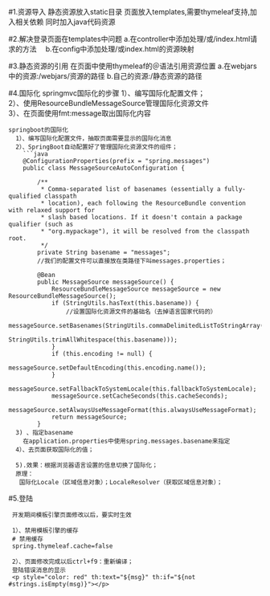 #1.资源导入
   静态资源放入static目录
   页面放入templates,需要thymeleaf支持,加入相关依赖
   同时加入java代码资源
   
#2.解决登录页面在templates中问题
    a.在controller中添加处理/或/index.html请求的方法　
    b.在config中添加处理/或index.html的资源映射
    
#3.静态资源的引用
    在页面中使用thymeleaf的＠语法引用资源位置
    a.在webjars中的资源:/webjars/资源的路径
    b.自己的资源:/静态资源的路径
    
#4.国际化
    springmvc国际化的步骤
      1）、编写国际化配置文件；      
      2）、使用ResourceBundleMessageSource管理国际化资源文件      
      3）、在页面使用fmt:message取出国际化内容         
      
    springboot的国际化
      1）、编写国际化配置文件，抽取页面需要显示的国际化消息
      2）、SpringBoot自动配置好了管理国际化资源文件的组件；
        ```java
        @ConfigurationProperties(prefix = "spring.messages")
        public class MessageSourceAutoConfiguration {
            
            /**
        	 * Comma-separated list of basenames (essentially a fully-qualified classpath
        	 * location), each following the ResourceBundle convention with relaxed support for
        	 * slash based locations. If it doesn't contain a package qualifier (such as
        	 * "org.mypackage"), it will be resolved from the classpath root.
        	 */
        	private String basename = "messages";  
            //我们的配置文件可以直接放在类路径下叫messages.properties；
            
            @Bean
        	public MessageSource messageSource() {
        		ResourceBundleMessageSource messageSource = new ResourceBundleMessageSource();
        		if (StringUtils.hasText(this.basename)) {
                    //设置国际化资源文件的基础名（去掉语言国家代码的）
        			messageSource.setBasenames(StringUtils.commaDelimitedListToStringArray(
        					StringUtils.trimAllWhitespace(this.basename)));
        		}
        		if (this.encoding != null) {
        			messageSource.setDefaultEncoding(this.encoding.name());
        		}
        		messageSource.setFallbackToSystemLocale(this.fallbackToSystemLocale);
        		messageSource.setCacheSeconds(this.cacheSeconds);
        		messageSource.setAlwaysUseMessageFormat(this.alwaysUseMessageFormat);
        		return messageSource;
        	}
      3) 、指定basename 
        在application.properties中使用spring.messages.basename来指定
      4）、去页面获取国际化的值； 	
      
      5).效果：根据浏览器语言设置的信息切换了国际化；
      原理：
      ​	国际化Locale（区域信息对象）；LocaleResolver（获取区域信息对象）；
     
#5.登陆
     
     开发期间模板引擎页面修改以后，要实时生效
     
     1）、禁用模板引擎的缓存
     # 禁用缓存
     spring.thymeleaf.cache=false 
     
     2）、页面修改完成以后ctrl+f9：重新编译；
     登陆错误消息的显示
     <p style="color: red" th:text="${msg}" th:if="${not #strings.isEmpty(msg)}"></p>
     
   	 